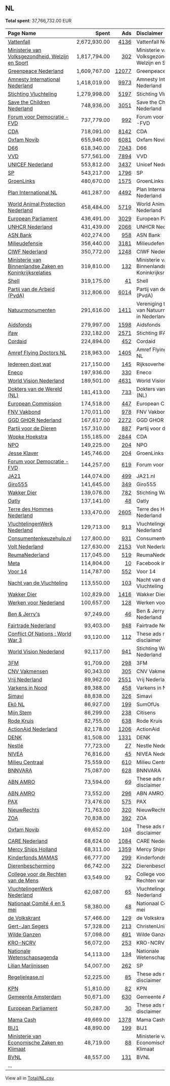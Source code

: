 ## NL
**Total spent**: 37,766,732.00 EUR

|Page Name|Spent|Ads|Disclaimer|
|:---|---:|---:|:---|
|[Vattenfall](https://www.facebook.com/428670174395114)|2,672,930.00|[4136](https://www.facebook.com/ads/library/?active_status=all&ad_type=political_and_issue_ads&country=NL&view_all_page_id=428670174395114&search_type=page&media_type=all)|Vattenfall Nederland|
|[Ministerie van Volksgezondheid, Welzijn en Sport](https://www.facebook.com/194170320600024)|1,817,794.00|[302](https://www.facebook.com/ads/library/?active_status=all&ad_type=political_and_issue_ads&country=NL&view_all_page_id=194170320600024&search_type=page&media_type=all)|Ministerie van Volksgezondheid, Welzijn en Sport|
|[Greenpeace Nederland](https://www.facebook.com/288295911466)|1,609,767.00|[12077](https://www.facebook.com/ads/library/?active_status=all&ad_type=political_and_issue_ads&country=NL&view_all_page_id=288295911466&search_type=page&media_type=all)|Greenpeace Nederland|
|[Amnesty International Nederland](https://www.facebook.com/57729029960)|1,418,019.00|[9973](https://www.facebook.com/ads/library/?active_status=all&ad_type=political_and_issue_ads&country=NL&view_all_page_id=57729029960&search_type=page&media_type=all)|Amnesty International Nederland|
|[Stichting Vluchteling](https://www.facebook.com/120034538112114)|1,279,998.00|[5197](https://www.facebook.com/ads/library/?active_status=all&ad_type=political_and_issue_ads&country=NL&view_all_page_id=120034538112114&search_type=page&media_type=all)|Stichting Vluchteling|
|[Save the Children Nederland](https://www.facebook.com/159449970751999)|748,936.00|[3051](https://www.facebook.com/ads/library/?active_status=all&ad_type=political_and_issue_ads&country=NL&view_all_page_id=159449970751999&search_type=page&media_type=all)|Save the Children Nederland|
|[Forum voor Democratie -FVD](https://www.facebook.com/609816282477420)|737,779.00|[992](https://www.facebook.com/ads/library/?active_status=all&ad_type=political_and_issue_ads&country=NL&view_all_page_id=609816282477420&search_type=page&media_type=all)|Forum voor Democratie -FVD|
|[CDA](https://www.facebook.com/320374518118)|718,091.00|[8142](https://www.facebook.com/ads/library/?active_status=all&ad_type=political_and_issue_ads&country=NL&view_all_page_id=320374518118&search_type=page&media_type=all)|CDA|
|[Oxfam Novib](https://www.facebook.com/115289021825188)|655,946.00|[6081](https://www.facebook.com/ads/library/?active_status=all&ad_type=political_and_issue_ads&country=NL&view_all_page_id=115289021825188&search_type=page&media_type=all)|Oxfam Novib|
|[D66](https://www.facebook.com/52985377549)|618,340.00|[7043](https://www.facebook.com/ads/library/?active_status=all&ad_type=political_and_issue_ads&country=NL&view_all_page_id=52985377549&search_type=page&media_type=all)|D66|
|[VVD](https://www.facebook.com/121264564551002)|577,561.00|[7894](https://www.facebook.com/ads/library/?active_status=all&ad_type=political_and_issue_ads&country=NL&view_all_page_id=121264564551002&search_type=page&media_type=all)|VVD|
|[UNICEF Nederland](https://www.facebook.com/139858509373289)|553,812.00|[3437](https://www.facebook.com/ads/library/?active_status=all&ad_type=political_and_issue_ads&country=NL&view_all_page_id=139858509373289&search_type=page&media_type=all)|Unicef Nederland|
|[SP](https://www.facebook.com/128393027527)|543,217.00|[1796](https://www.facebook.com/ads/library/?active_status=all&ad_type=political_and_issue_ads&country=NL&view_all_page_id=128393027527&search_type=page&media_type=all)|SP|
|[GroenLinks](https://www.facebook.com/175740570505)|480,670.00|[1575](https://www.facebook.com/ads/library/?active_status=all&ad_type=political_and_issue_ads&country=NL&view_all_page_id=175740570505&search_type=page&media_type=all)|GroenLinks|
|[Plan International NL](https://www.facebook.com/93833638834)|461,287.00|[4492](https://www.facebook.com/ads/library/?active_status=all&ad_type=political_and_issue_ads&country=NL&view_all_page_id=93833638834&search_type=page&media_type=all)|Plan International Nederland|
|[World Animal Protection Nederland](https://www.facebook.com/171605059556434)|458,484.00|[5719](https://www.facebook.com/ads/library/?active_status=all&ad_type=political_and_issue_ads&country=NL&view_all_page_id=171605059556434&search_type=page&media_type=all)|World Animal Protection Nederland|
|[European Parliament](https://www.facebook.com/178362315106)|436,491.00|[3029](https://www.facebook.com/ads/library/?active_status=all&ad_type=political_and_issue_ads&country=NL&view_all_page_id=178362315106&search_type=page&media_type=all)|European Parliament|
|[UNHCR Nederland](https://www.facebook.com/447218628670592)|431,439.00|[2066](https://www.facebook.com/ads/library/?active_status=all&ad_type=political_and_issue_ads&country=NL&view_all_page_id=447218628670592&search_type=page&media_type=all)|UNHCR Nederland|
|[ASN Bank](https://www.facebook.com/133687759997528)|402,274.00|[958](https://www.facebook.com/ads/library/?active_status=all&ad_type=political_and_issue_ads&country=NL&view_all_page_id=133687759997528&search_type=page&media_type=all)|ASN Bank|
|[Milieudefensie](https://www.facebook.com/83439828234)|356,440.00|[3181](https://www.facebook.com/ads/library/?active_status=all&ad_type=political_and_issue_ads&country=NL&view_all_page_id=83439828234&search_type=page&media_type=all)|Milieudefensie|
|[CIWF Nederland](https://www.facebook.com/117483088313381)|350,772.00|[1248](https://www.facebook.com/ads/library/?active_status=all&ad_type=political_and_issue_ads&country=NL&view_all_page_id=117483088313381&search_type=page&media_type=all)|CIWF Nederland|
|[Ministerie van Binnenlandse Zaken en Koninkrijksrelaties](https://www.facebook.com/326441484085577)|319,810.00|[132](https://www.facebook.com/ads/library/?active_status=all&ad_type=political_and_issue_ads&country=NL&view_all_page_id=326441484085577&search_type=page&media_type=all)|Ministerie van Binnenlandse Zaken en Koninkrijksrelaties|
|[Shell](https://www.facebook.com/444504516075907)|319,175.00|[41](https://www.facebook.com/ads/library/?active_status=all&ad_type=political_and_issue_ads&country=NL&view_all_page_id=444504516075907&search_type=page&media_type=all)|Shell|
|[Partij van de Arbeid (PvdA)](https://www.facebook.com/113895885305052)|312,806.00|[6014](https://www.facebook.com/ads/library/?active_status=all&ad_type=political_and_issue_ads&country=NL&view_all_page_id=113895885305052&search_type=page&media_type=all)|Partij van de Arbeid (PvdA)|
|[Natuurmonumenten](https://www.facebook.com/132031878648)|291,616.00|[1411](https://www.facebook.com/ads/library/?active_status=all&ad_type=political_and_issue_ads&country=NL&view_all_page_id=132031878648&search_type=page&media_type=all)|Vereniging tot Behoud van Natuurmonumenten in Nederland|
|[Aidsfonds](https://www.facebook.com/120184871378246)|279,997.00|[1598](https://www.facebook.com/ads/library/?active_status=all&ad_type=political_and_issue_ads&country=NL&view_all_page_id=120184871378246&search_type=page&media_type=all)|Aidsfonds|
|[ifaw](https://www.facebook.com/488054904564547)|232,182.00|[2571](https://www.facebook.com/ads/library/?active_status=all&ad_type=political_and_issue_ads&country=NL&view_all_page_id=488054904564547&search_type=page&media_type=all)|Stichting IFAW|
|[Cordaid](https://www.facebook.com/1830425247191865)|224,894.00|[452](https://www.facebook.com/ads/library/?active_status=all&ad_type=political_and_issue_ads&country=NL&view_all_page_id=1830425247191865&search_type=page&media_type=all)|Cordaid|
|[Amref Flying Doctors NL](https://www.facebook.com/108588405832078)|218,963.00|[1405](https://www.facebook.com/ads/library/?active_status=all&ad_type=political_and_issue_ads&country=NL&view_all_page_id=108588405832078&search_type=page&media_type=all)|Amref Flying Doctors NL|
|[Iedereen doet wat](https://www.facebook.com/100717511317223)|217,150.00|[145](https://www.facebook.com/ads/library/?active_status=all&ad_type=political_and_issue_ads&country=NL&view_all_page_id=100717511317223&search_type=page&media_type=all)|Rijksoverheid|
|[Eneco](https://www.facebook.com/189701254384965)|197,936.00|[330](https://www.facebook.com/ads/library/?active_status=all&ad_type=political_and_issue_ads&country=NL&view_all_page_id=189701254384965&search_type=page&media_type=all)|Eneco|
|[World Vision Nederland](https://www.facebook.com/349312760804)|189,501.00|[4631](https://www.facebook.com/ads/library/?active_status=all&ad_type=political_and_issue_ads&country=NL&view_all_page_id=349312760804&search_type=page&media_type=all)|World Vision NL|
|[Dokters van de Wereld (NL)](https://www.facebook.com/201751609836046)|181,413.00|[733](https://www.facebook.com/ads/library/?active_status=all&ad_type=political_and_issue_ads&country=NL&view_all_page_id=201751609836046&search_type=page&media_type=all)|Dokters van de Wereld (NL)|
|[European Commission](https://www.facebook.com/107898832590939)|174,518.00|[447](https://www.facebook.com/ads/library/?active_status=all&ad_type=political_and_issue_ads&country=NL&view_all_page_id=107898832590939&search_type=page&media_type=all)|European Commission|
|[FNV Vakbond](https://www.facebook.com/121719834601889)|170,011.00|[978](https://www.facebook.com/ads/library/?active_status=all&ad_type=political_and_issue_ads&country=NL&view_all_page_id=121719834601889&search_type=page&media_type=all)|FNV Vakbond|
|[GGD GHOR Nederland](https://www.facebook.com/417456448271379)|167,617.00|[2272](https://www.facebook.com/ads/library/?active_status=all&ad_type=political_and_issue_ads&country=NL&view_all_page_id=417456448271379&search_type=page&media_type=all)|GGD GHOR|
|[Partij voor de Dieren](https://www.facebook.com/102287806490622)|157,310.00|[887](https://www.facebook.com/ads/library/?active_status=all&ad_type=political_and_issue_ads&country=NL&view_all_page_id=102287806490622&search_type=page&media_type=all)|Partij voor de Dieren|
|[Wopke Hoekstra](https://www.facebook.com/2018408465106868)|155,185.00|[2844](https://www.facebook.com/ads/library/?active_status=all&ad_type=political_and_issue_ads&country=NL&view_all_page_id=2018408465106868&search_type=page&media_type=all)|CDA|
|[NPO](https://www.facebook.com/112530232090434)|149,225.00|[204](https://www.facebook.com/ads/library/?active_status=all&ad_type=political_and_issue_ads&country=NL&view_all_page_id=112530232090434&search_type=page&media_type=all)|NPO|
|[Jesse Klaver](https://www.facebook.com/687496011309020)|145,746.00|[204](https://www.facebook.com/ads/library/?active_status=all&ad_type=political_and_issue_ads&country=NL&view_all_page_id=687496011309020&search_type=page&media_type=all)|GroenLinks|
|[Forum voor Democratie -FVD](https://www.facebook.com/609816282477420)|144,257.00|[619](https://www.facebook.com/ads/library/?active_status=all&ad_type=political_and_issue_ads&country=NL&view_all_page_id=609816282477420&search_type=page&media_type=all)|Forum voor Democratie|
|[JA21](https://www.facebook.com/106020448037192)|144,074.00|[499](https://www.facebook.com/ads/library/?active_status=all&ad_type=political_and_issue_ads&country=NL&view_all_page_id=106020448037192&search_type=page&media_type=all)|JA21.nl|
|[Giro555](https://www.facebook.com/245579158353)|141,645.00|[349](https://www.facebook.com/ads/library/?active_status=all&ad_type=political_and_issue_ads&country=NL&view_all_page_id=245579158353&search_type=page&media_type=all)|Giro555|
|[Wakker Dier](https://www.facebook.com/115027651906533)|139,076.00|[782](https://www.facebook.com/ads/library/?active_status=all&ad_type=political_and_issue_ads&country=NL&view_all_page_id=115027651906533&search_type=page&media_type=all)|Stichting Wakker Dier|
|[Oatly](https://www.facebook.com/434609543403499)|137,141.00|[48](https://www.facebook.com/ads/library/?active_status=all&ad_type=political_and_issue_ads&country=NL&view_all_page_id=434609543403499&search_type=page&media_type=all)|Oatly|
|[Terre des Hommes Nederland](https://www.facebook.com/285512534937)|133,470.00|[2605](https://www.facebook.com/ads/library/?active_status=all&ad_type=political_and_issue_ads&country=NL&view_all_page_id=285512534937&search_type=page&media_type=all)|Terre des Hommes Nederland|
|[VluchtelingenWerk Nederland](https://www.facebook.com/107872495911431)|129,713.00|[913](https://www.facebook.com/ads/library/?active_status=all&ad_type=political_and_issue_ads&country=NL&view_all_page_id=107872495911431&search_type=page&media_type=all)|VluchtelingenWerk Nederland|
|[Consumentenkeuzehulp.nl](https://www.facebook.com/1961817983830023)|127,800.00|[931](https://www.facebook.com/ads/library/?active_status=all&ad_type=political_and_issue_ads&country=NL&view_all_page_id=1961817983830023&search_type=page&media_type=all)|Consumentenkeuzehulp|
|[Volt Nederland](https://www.facebook.com/146644665960101)|127,630.00|[2153](https://www.facebook.com/ads/library/?active_status=all&ad_type=political_and_issue_ads&country=NL&view_all_page_id=146644665960101&search_type=page&media_type=all)|Volt Nederland|
|[ReumaNederland](https://www.facebook.com/117591718267073)|117,045.00|[519](https://www.facebook.com/ads/library/?active_status=all&ad_type=political_and_issue_ads&country=NL&view_all_page_id=117591718267073&search_type=page&media_type=all)|ReumaNederland|
|[Meta](https://www.facebook.com/108824017345866)|114,804.00|[10](https://www.facebook.com/ads/library/?active_status=all&ad_type=political_and_issue_ads&country=NL&view_all_page_id=108824017345866&search_type=page&media_type=all)|Facebook Inc.|
|[Voor 14](https://www.facebook.com/328663274675248)|114,787.00|[552](https://www.facebook.com/ads/library/?active_status=all&ad_type=political_and_issue_ads&country=NL&view_all_page_id=328663274675248&search_type=page&media_type=all)|Voor 14|
|[Nacht van de Vluchteling](https://www.facebook.com/1637965639787416)|113,550.00|[103](https://www.facebook.com/ads/library/?active_status=all&ad_type=political_and_issue_ads&country=NL&view_all_page_id=1637965639787416&search_type=page&media_type=all)|Nacht van de Vluchteling|
|[Wakker Dier](https://www.facebook.com/115027651906533)|102,829.00|[1416](https://www.facebook.com/ads/library/?active_status=all&ad_type=political_and_issue_ads&country=NL&view_all_page_id=115027651906533&search_type=page&media_type=all)|Wakker Dier|
|[Werken voor Nederland](https://www.facebook.com/133720236695807)|100,657.00|[128](https://www.facebook.com/ads/library/?active_status=all&ad_type=political_and_issue_ads&country=NL&view_all_page_id=133720236695807&search_type=page&media_type=all)|Werken voor Nederland|
|[Ben & Jerry's](https://www.facebook.com/147006749798)|97,249.00|[46](https://www.facebook.com/ads/library/?active_status=all&ad_type=political_and_issue_ads&country=NL&view_all_page_id=147006749798&search_type=page&media_type=all)|Ben & Jerry's Nederland|
|[Fairtrade Nederland](https://www.facebook.com/160001040736183)|93,403.00|[948](https://www.facebook.com/ads/library/?active_status=all&ad_type=political_and_issue_ads&country=NL&view_all_page_id=160001040736183&search_type=page&media_type=all)|Fairtrade Nederland|
|[Conflict Of Nations : World War 3](https://www.facebook.com/339810463063059)|93,120.00|[112](https://www.facebook.com/ads/library/?active_status=all&ad_type=political_and_issue_ads&country=NL&view_all_page_id=339810463063059&search_type=page&media_type=all)|These ads ran without a disclaimer|
|[World Vision Nederland](https://www.facebook.com/349312760804)|92,117.00|[941](https://www.facebook.com/ads/library/?active_status=all&ad_type=political_and_issue_ads&country=NL&view_all_page_id=349312760804&search_type=page&media_type=all)|Stichting World Vision Nederland|
|[3FM](https://www.facebook.com/212261272123)|91,709.00|[298](https://www.facebook.com/ads/library/?active_status=all&ad_type=political_and_issue_ads&country=NL&view_all_page_id=212261272123&search_type=page&media_type=all)|3FM|
|[CNV Vakmensen](https://www.facebook.com/165625476919894)|90,343.00|[305](https://www.facebook.com/ads/library/?active_status=all&ad_type=political_and_issue_ads&country=NL&view_all_page_id=165625476919894&search_type=page&media_type=all)|CNV Vakmensen|
|[Vrij Nederland](https://www.facebook.com/142080576837)|89,962.00|[2551](https://www.facebook.com/ads/library/?active_status=all&ad_type=political_and_issue_ads&country=NL&view_all_page_id=142080576837&search_type=page&media_type=all)|Vrij Nederland|
|[Varkens in Nood](https://www.facebook.com/203753056314055)|89,388.00|[458](https://www.facebook.com/ads/library/?active_status=all&ad_type=political_and_issue_ads&country=NL&view_all_page_id=203753056314055&search_type=page&media_type=all)|Varkens in Nood|
|[Simavi](https://www.facebook.com/164448196903465)|88,838.00|[326](https://www.facebook.com/ads/library/?active_status=all&ad_type=political_and_issue_ads&country=NL&view_all_page_id=164448196903465&search_type=page&media_type=all)|Simavi|
|[Ekō NL](https://www.facebook.com/105784111524296)|86,927.00|[199](https://www.facebook.com/ads/library/?active_status=all&ad_type=political_and_issue_ads&country=NL&view_all_page_id=105784111524296&search_type=page&media_type=all)|SumOfUs|
|[Mijn Stem](https://www.facebook.com/288700097949818)|86,299.00|[238](https://www.facebook.com/ads/library/?active_status=all&ad_type=political_and_issue_ads&country=NL&view_all_page_id=288700097949818&search_type=page&media_type=all)|Citisens|
|[Rode Kruis](https://www.facebook.com/180532465311930)|82,755.00|[638](https://www.facebook.com/ads/library/?active_status=all&ad_type=political_and_issue_ads&country=NL&view_all_page_id=180532465311930&search_type=page&media_type=all)|Rode Kruis|
|[ActionAid Nederland](https://www.facebook.com/170725579702314)|82,178.00|[1206](https://www.facebook.com/ads/library/?active_status=all&ad_type=political_and_issue_ads&country=NL&view_all_page_id=170725579702314&search_type=page&media_type=all)|ActionAid|
|[DENK](https://www.facebook.com/1550088745275913)|81,508.00|[1331](https://www.facebook.com/ads/library/?active_status=all&ad_type=political_and_issue_ads&country=NL&view_all_page_id=1550088745275913&search_type=page&media_type=all)|DENK|
|[Nestlé](https://www.facebook.com/353021651500970)|77,723.00|[27](https://www.facebook.com/ads/library/?active_status=all&ad_type=political_and_issue_ads&country=NL&view_all_page_id=353021651500970&search_type=page&media_type=all)|Nestle Nederland|
|[NIVEA](https://www.facebook.com/111534388878604)|76,816.00|[45](https://www.facebook.com/ads/library/?active_status=all&ad_type=political_and_issue_ads&country=NL&view_all_page_id=111534388878604&search_type=page&media_type=all)|NIVEA Nederland|
|[Milieu Centraal](https://www.facebook.com/177508708941577)|75,559.00|[610](https://www.facebook.com/ads/library/?active_status=all&ad_type=political_and_issue_ads&country=NL&view_all_page_id=177508708941577&search_type=page&media_type=all)|Milieu Centraal|
|[BNNVARA](https://www.facebook.com/1409007399336866)|75,087.00|[628](https://www.facebook.com/ads/library/?active_status=all&ad_type=political_and_issue_ads&country=NL&view_all_page_id=1409007399336866&search_type=page&media_type=all)|BNNVARA|
|[ABN AMRO](https://www.facebook.com/206592029351928)|73,594.00|[69](https://www.facebook.com/ads/library/?active_status=all&ad_type=political_and_issue_ads&country=NL&view_all_page_id=206592029351928&search_type=page&media_type=all)|These ads ran without a disclaimer|
|[ABN AMRO](https://www.facebook.com/206592029351928)|73,552.00|[296](https://www.facebook.com/ads/library/?active_status=all&ad_type=political_and_issue_ads&country=NL&view_all_page_id=206592029351928&search_type=page&media_type=all)|ABN AMRO|
|[PAX](https://www.facebook.com/194041757291378)|73,476.00|[575](https://www.facebook.com/ads/library/?active_status=all&ad_type=political_and_issue_ads&country=NL&view_all_page_id=194041757291378&search_type=page&media_type=all)|PAX|
|[NieuwRechts](https://www.facebook.com/100660309175869)|71,763.00|[320](https://www.facebook.com/ads/library/?active_status=all&ad_type=political_and_issue_ads&country=NL&view_all_page_id=100660309175869&search_type=page&media_type=all)|NieuwRechts.nl|
|[ZOA](https://www.facebook.com/269793629749221)|70,838.00|[392](https://www.facebook.com/ads/library/?active_status=all&ad_type=political_and_issue_ads&country=NL&view_all_page_id=269793629749221&search_type=page&media_type=all)|ZOA|
|[Oxfam Novib](https://www.facebook.com/115289021825188)|69,652.00|[104](https://www.facebook.com/ads/library/?active_status=all&ad_type=political_and_issue_ads&country=NL&view_all_page_id=115289021825188&search_type=page&media_type=all)|These ads ran without a disclaimer|
|[CARE Nederland](https://www.facebook.com/404247949634770)|68,624.00|[1084](https://www.facebook.com/ads/library/?active_status=all&ad_type=political_and_issue_ads&country=NL&view_all_page_id=404247949634770&search_type=page&media_type=all)|CARE Nederland|
|[Mercy Ships Holland](https://www.facebook.com/147683725284795)|68,311.00|[1359](https://www.facebook.com/ads/library/?active_status=all&ad_type=political_and_issue_ads&country=NL&view_all_page_id=147683725284795&search_type=page&media_type=all)|Mercy Ships Holland|
|[Kinderfonds MAMAS](https://www.facebook.com/309518469167921)|66,777.00|[299](https://www.facebook.com/ads/library/?active_status=all&ad_type=political_and_issue_ads&country=NL&view_all_page_id=309518469167921&search_type=page&media_type=all)|Kinderfonds MAMAS|
|[Dierenbescherming](https://www.facebook.com/162631597133914)|66,742.00|[322](https://www.facebook.com/ads/library/?active_status=all&ad_type=political_and_issue_ads&country=NL&view_all_page_id=162631597133914&search_type=page&media_type=all)|Dierenbescherming|
|[College voor de Rechten van de Mens](https://www.facebook.com/176804439190262)|63,549.00|[92](https://www.facebook.com/ads/library/?active_status=all&ad_type=political_and_issue_ads&country=NL&view_all_page_id=176804439190262&search_type=page&media_type=all)|College voor de Rechten van de Mens|
|[VluchtelingenWerk Nederland](https://www.facebook.com/107872495911431)|62,087.00|[65](https://www.facebook.com/ads/library/?active_status=all&ad_type=political_and_issue_ads&country=NL&view_all_page_id=107872495911431&search_type=page&media_type=all)|VluchtelingenWerk Nederland|
|[Nationaal Comité 4 en 5 mei](https://www.facebook.com/159156314210762)|58,380.00|[48](https://www.facebook.com/ads/library/?active_status=all&ad_type=political_and_issue_ads&country=NL&view_all_page_id=159156314210762&search_type=page&media_type=all)|Nationaal Comité 4 en 5 mei|
|[de Volkskrant](https://www.facebook.com/132272050127848)|57,466.00|[129](https://www.facebook.com/ads/library/?active_status=all&ad_type=political_and_issue_ads&country=NL&view_all_page_id=132272050127848&search_type=page&media_type=all)|de Volkskrant|
|[Gert-Jan Segers](https://www.facebook.com/147772805659767)|57,328.00|[213](https://www.facebook.com/ads/library/?active_status=all&ad_type=political_and_issue_ads&country=NL&view_all_page_id=147772805659767&search_type=page&media_type=all)|ChristenUnie|
|[Wilde Ganzen](https://www.facebook.com/105516159523693)|57,098.00|[491](https://www.facebook.com/ads/library/?active_status=all&ad_type=political_and_issue_ads&country=NL&view_all_page_id=105516159523693&search_type=page&media_type=all)|Wilde Ganzen|
|[KRO-NCRV](https://www.facebook.com/202247686455791)|56,072.00|[253](https://www.facebook.com/ads/library/?active_status=all&ad_type=political_and_issue_ads&country=NL&view_all_page_id=202247686455791&search_type=page&media_type=all)|KRO-NCRV|
|[Nationale Wetenschapsagenda](https://www.facebook.com/847935418599549)|54,113.00|[134](https://www.facebook.com/ads/library/?active_status=all&ad_type=political_and_issue_ads&country=NL&view_all_page_id=847935418599549&search_type=page&media_type=all)|Nationale Wetenschapsagenda|
|[Lilian Marijnissen](https://www.facebook.com/844559615710915)|54,007.00|[262](https://www.facebook.com/ads/library/?active_status=all&ad_type=political_and_issue_ads&country=NL&view_all_page_id=844559615710915&search_type=page&media_type=all)|SP|
|[Regeljelease.nl](https://www.facebook.com/110977603853383)|52,225.00|[85](https://www.facebook.com/ads/library/?active_status=all&ad_type=political_and_issue_ads&country=NL&view_all_page_id=110977603853383&search_type=page&media_type=all)|These ads ran without a disclaimer|
|[KPN](https://www.facebook.com/297779776717)|51,810.00|[82](https://www.facebook.com/ads/library/?active_status=all&ad_type=political_and_issue_ads&country=NL&view_all_page_id=297779776717&search_type=page&media_type=all)|KPN|
|[Gemeente Amsterdam](https://www.facebook.com/248022541905667)|50,671.00|[630](https://www.facebook.com/ads/library/?active_status=all&ad_type=political_and_issue_ads&country=NL&view_all_page_id=248022541905667&search_type=page&media_type=all)|Gemeente Amsterdam|
|[European Parliament](https://www.facebook.com/178362315106)|50,287.00|[30](https://www.facebook.com/ads/library/?active_status=all&ad_type=political_and_issue_ads&country=NL&view_all_page_id=178362315106&search_type=page&media_type=all)|These ads ran without a disclaimer|
|[Mama Cash](https://www.facebook.com/126052760507)|49,669.00|[1378](https://www.facebook.com/ads/library/?active_status=all&ad_type=political_and_issue_ads&country=NL&view_all_page_id=126052760507&search_type=page&media_type=all)|Mama Cash|
|[BIJ1](https://www.facebook.com/717249231795539)|48,890.00|[199](https://www.facebook.com/ads/library/?active_status=all&ad_type=political_and_issue_ads&country=NL&view_all_page_id=717249231795539&search_type=page&media_type=all)|BIJ1|
|[Ministerie van Economische Zaken en Klimaat](https://www.facebook.com/124564577597743)|48,719.00|[88](https://www.facebook.com/ads/library/?active_status=all&ad_type=political_and_issue_ads&country=NL&view_all_page_id=124564577597743&search_type=page&media_type=all)|Ministerie van Economische Zaken en Klimaat|
|[BVNL](https://www.facebook.com/100364422327666)|48,557.00|[131](https://www.facebook.com/ads/library/?active_status=all&ad_type=political_and_issue_ads&country=NL&view_all_page_id=100364422327666&search_type=page&media_type=all)|BVNL|
|...||||

View all in [Total/NL.csv](../../MetaData/Total/NL.csv)
